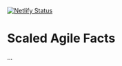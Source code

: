 [![Netlify Status](https://api.netlify.com/api/v1/badges/8a4bb739-433a-4988-b509-aeb5130a3343/deploy-status)](https://app.netlify.com/sites/scaled-agile-facts/deploys)

# Scaled Agile Facts

...